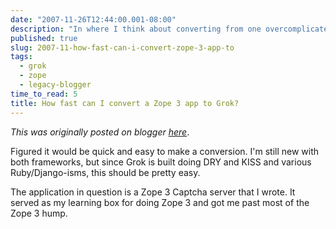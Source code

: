 ```yaml
---
date: "2007-11-26T12:44:00.001-08:00"
description: "In where I think about converting from one overcomplicated framework to an abstraction of the framework that was still too complicated for easy use."
published: true
slug: 2007-11-how-fast-can-i-convert-zope-3-app-to
tags:
  - grok
  - zope
  - legacy-blogger
time_to_read: 5
title: How fast can I convert a Zope 3 app to Grok?
---
```


_This was originally posted on blogger [here](https://pydanny.blogspot.com/2007/11/how-fast-can-i-convert-zope-3-app-to.html)_.

Figured it would be quick and easy to make a conversion. I'm still new with both frameworks, but since Grok is built doing DRY and KISS and various Ruby/Django-isms, this should be pretty easy.

The application in question is a Zope 3 Captcha server that I wrote. It served as my learning box for doing Zope 3 and got me past most of the Zope 3 hump.
